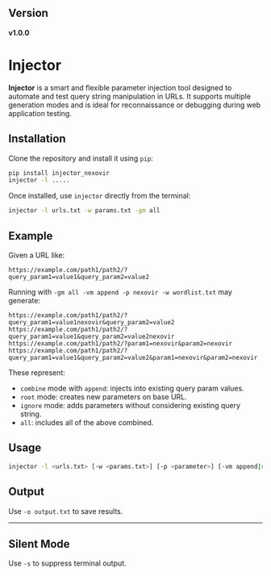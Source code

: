 ## Version

**v1.0.0**

# Injector

**Injector** is a smart and flexible parameter injection tool designed to automate and test query string manipulation in URLs. It supports multiple generation modes and is ideal for reconnaissance or debugging during web application testing.

## Installation

Clone the repository and install it using `pip`:

```bash
pip install injector_nexovir
injector -l .....
```

Once installed, use `injector` directly from the terminal:

```bash
injector -l urls.txt -w params.txt -gm all
```

## Example

Given a URL like:

```
https://example.com/path1/path2/?query_param1=value1&query_param2=value2
```

Running with `-gm all -vm append -p nexovir -w wordlist.txt` may generate:

```
https://example.com/path1/path2/?query_param1=value1nexovir&query_param2=value2
https://example.com/path1/path2/?query_param1=value1&query_param2=value2nexovir
https://example.com/path1/path2/?param1=nexovir&param2=nexovir
https://example.com/path1/path2/?query_param1=value1&query_param2=value2&param1=nexovir&param2=nexovir
```

These represent:

- `combine` mode with `append`: injects into existing query param values.
- `root` mode: creates new parameters on base URL.
- `ignore` mode: adds parameters without considering existing query string.
- `all`: includes all of the above combined.

## Usage

```bash
injector -l <urls.txt> [-w <params.txt>] [-p <parameter>] [-vm append|replace] [-gm root|ignore|combine|all] [-c 25] [-s] [-o <output.txt>]
```


## Output

Use `-o output.txt` to save results.

---

## Silent Mode

Use `-s` to suppress terminal output.
